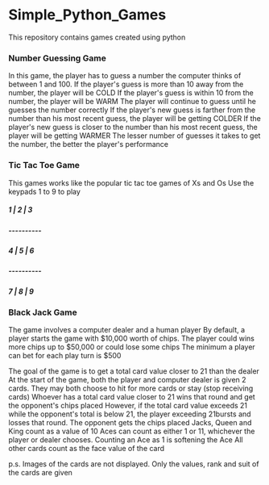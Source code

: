 # Simple_Python_Games

This repository contains games created using python

### Number Guessing Game
In this game, the player has to guess a number the computer thinks of between 1 and 100.
If the player's guess is more than 10 away from the number, the player will be COLD
If the player's guess is within 10 from the number, the player will be WARM
The player will continue to guess until he guesses the number correctly
If the player's new guess is farther from the number than his most recent guess, the player will be getting COLDER
If the player's new guess is closer to the number than his most recent guess, the player will be getting WARMER
The lesser number of guesses it takes to get the number, the better the player's performance


### Tic Tac Toe Game
This games works like the popular tic tac toe games of Xs and Os
Use the keypads 1 to 9 to play
 
 #####  1 | 2 | 3
 #####  ----------
 #####  4 | 5 | 6
 #####  ----------
 #####  7 | 8 | 9


### Black Jack Game
The game involves a computer dealer and a human player
By default, a player starts the game with $10,000 worth of chips. The player could wins more chips up to $50,000 or could lose some chips
The minimum a player can bet for each play turn is $500

The goal of the game is to get a total card value closer to 21 than the dealer
At the start of the game, both the player and computer dealer is given 2 cards. They may both choose to hit for more cards or stay (stop receiving cards)
Whoever has a total card value closer to 21 wins that round and get the opponent's chips placed
However, if the total card value exceeds 21 while the opponent's total is below 21, the player exceeding 21bursts and losses that round. The opponent gets the chips placed
Jacks, Queen and King count as a value of 10
Aces can count as either 1 or 11, whichever the player or dealer chooses. Counting an Ace as 1 is softening the Ace
All other cards count as the face value of the card

p.s. Images of the cards are not displayed. Only the values, rank and suit of the cards are given


